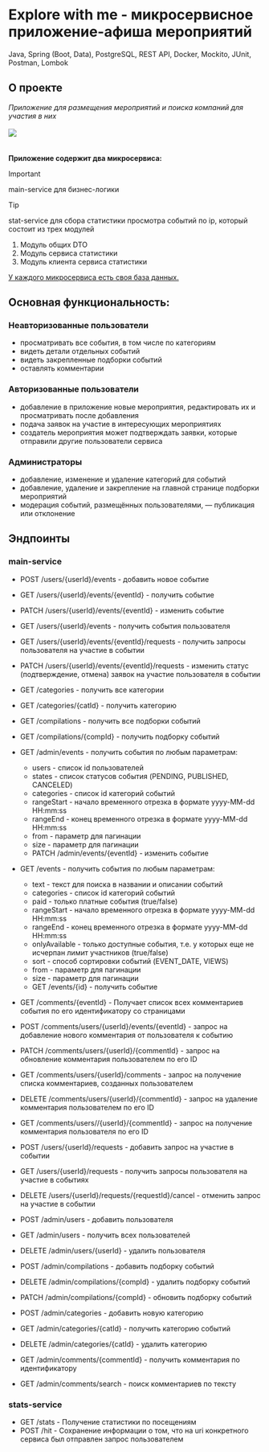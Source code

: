 # Explore with me - микросервисное приложение-афиша мероприятий
Java, Spring (Boot, Data), PostgreSQL, REST API, Docker, Mockito, JUnit, Postman, Lombok

## О проекте
*Приложение для размещения мероприятий и поиска компаний для участия в них*
</br>
</br>
<img src ="https://camo.githubusercontent.com/34079f90cf861829a2d2fb5726c6bd7eff8e2d3bad448c2e70047daa0ade439f/68747470733a2f2f70696374757265732e73332e79616e6465782e6e65742f7265736f75726365732f5331395f30392d325f313637343535383734382e706e67">
</br>
</br>
</br>
**Приложение содержит два микросервиса:**

> [!IMPORTANT]
> main-service для бизнес-логики

> [!TIP]
> stat-service для сбора статистики просмотра событий по ip, который состоит из трех модулей
>1. Модуль общих DTO
>2. Модуль сервиса статистики
>3. Модуль клиента сервиса статистики

<ins>У каждого микросервиса есть своя база данных.</ins>

## Основная функциональность:
### Неавторизованные пользователи
- просматривать все события, в том числе по категориям
- видеть детали отдельных событий
- видеть закрепленные подборки событий
- оставлять комментарии

### Авторизованные пользователи
- добавление в приложение новые мероприятия, редактировать их и просматривать после добавления
- подача заявок на участие в интересующих мероприятиях
- создатель мероприятия может подтверждать заявки, которые отправили другие пользователи сервиса

### Администраторы
- добавление, изменение и удаление категорий для событий
- добавление, удаление и закрепление на главной странице подборки мероприятий
- модерация событий, размещённых пользователями, — публикация или отклонение

## Эндпоинты
### main-service
- POST /users/{userId}/events - добавить новое событие </n>
- GET /users/{userId}/events/{eventId} - получить событие</n>
- PATCH /users/{userId}/events/{eventId} - изменить событие</n>
- GET /users/{userId}/events - получить события пользователя</n>
- GET /users/{userId}/events/{eventId}/requests - получить запросы пользователя на участие в событии</n>
- PATCH /users/{userId}/events/{eventId}/requests - изменить статус (подтверждение, отмена) заявок на участие пользователя в событии</n>
- GET /categories - получить все категории</n>
- GET /categories/{catId} - получить категорию</n>
- GET /compilations - получить все подборки событий</n>
- GET /compilations/{compId} - получить подборку событий</n>

- GET /admin/events - получить события по любым параметрам:</n>
  - users - список id пользователей</n>
  - states - список статусов события (PENDING, PUBLISHED, CANCELED)</n>
  - categories - список id категорий событий</n>
  - rangeStart - начало временного отрезка в формате yyyy-MM-dd HH:mm:ss</n>
  - rangeEnd - конец временного отрезка в формате yyyy-MM-dd HH:mm:ss</n>
  - from - параметр для пагинации</n>
  - size - параметр для пагинации</n>
  - PATCH /admin/events/{eventId} - изменить событие</n>

- GET /events - получить события по любым параметрам:
  - text - текст для поиска в названии и описании событий
  - categories - список id категорий событий
  - paid - только платные события (true/false)
  - rangeStart - начало временного отрезка в формате yyyy-MM-dd HH:mm:ss
  - rangeEnd - конец временного отрезка в формате yyyy-MM-dd HH:mm:ss
  - onlyAvailable - только доступные события, т.е. у которых еще не исчерпан лимит участников (true/false)
  - sort - способ сортировки событий (EVENT_DATE, VIEWS)
  - from - параметр для пагинации
  - size - параметр для пагинации
  - GET /events/{id} - получить событие

- GET /comments/{eventId} - Получает список всех комментариев события по его идентификатору со страницами
- POST /comments/users/{userId}/events/{eventId} - запрос на добавление нового комментария от пользователя к событию
- PATCH /comments/users/{userId}/{commentId} - запрос на обновление комментария пользователем по его ID
- GET /comments/users/{userId}/comments - запрос на получение списка комментариев, созданных пользователем
- DELETE /comments/users/{userId}/{commentId} - запрос на удаление комментария пользователем по его ID
- GET /comments/users//{userId}/{commentId} - запрос на получение комментария пользователя по его ID
- POST /users/{userId}/requests - добавить запрос на участие в событии
- GET /users/{userId}/requests - получить запросы пользователя на участие в событиях
- DELETE /users/{userId}/requests/{requestId}/cancel - отменить запрос на участие в событии
- POST /admin/users - добавить пользователя
- GET /admin/users - получить всех пользователей
- DELETE /admin/users/{userId} - удалить пользователя
- POST /admin/compilations - добавить подборку событий
- DELETE /admin/compilations/{compId} - удалить подборку событий
- PATCH /admin/compilations/{compId} - обновить подборку событий
- POST /admin/categories - добавить новую категорию
- GET /admin/categories/{catId} - получить категорию событий
- DELETE /admin/categories/{catId} - удалить категорию
- GET /admin/comments/{commentId} - получить комментария по идентификатору
- GET /admin/comments/search - поиск комментариев по тексту

### stats-service
- GET /stats - Получение статистики по посещениям
- POST /hit - Сохранение информации о том, что на uri конкретного сервиса был отправлен запрос пользователем
